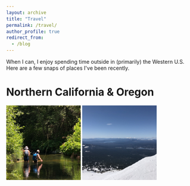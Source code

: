 ```yaml
---
layout: archive
title: "Travel"
permalink: /travel/
author_profile: true
redirect_from:
  - /blog
---
```



When I can, I enjoy spending time outside in (primarily) the Western U.S. Here are a few snaps of places I've been recently.

Northern California & Oregon
==========================
<img src="files/norcal_fishing.jpg" alt="drawing" style="width:200px;"/>
<img src="files/bachelor_view.jpg" alt="drawing" style="width:200px;"/>


